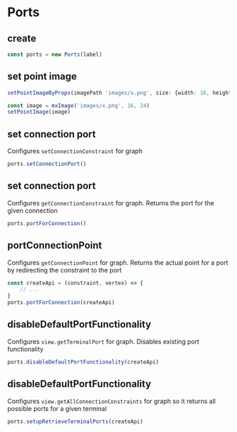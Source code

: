 # Ports

## create

```ts
const ports = new Ports(label)
```

## set point image

```ts
setPointImageByProps(imagePath 'images/x.png', size: {width: 16, height: 24})
```  

```ts
const image = mxImage('images/x.png', 16, 24)
setPointImage(image)
```  

## set connection port

Configures `setConnectionConstraint` for graph

```ts
ports.setConnectionPort()
```

## set connection port

Configures `getConnectionConstraint` for graph.
Returns the port for the given connection

```ts
ports.portForConnection()
```

## portConnectionPoint 

Configures `getConnectionPoint` for graph.
Returns the actual point for a port by redirecting the constraint to the port

```ts
const createApi = (constraint, vertex) => { 
    // ...
}
ports.portForConnection(createApi)
```

## disableDefaultPortFunctionality

Configures `view.getTerminalPort` for graph.
Disables existing port functionality

```ts
ports.disableDefaultPortFunctionality(createApi)
```

## disableDefaultPortFunctionality

Configures `view.getAllConnectionConstraints` for graph so it returns all 
possible ports for a given terminal

```ts
ports.setupRetrieveTerminalPorts(createApi)
```
